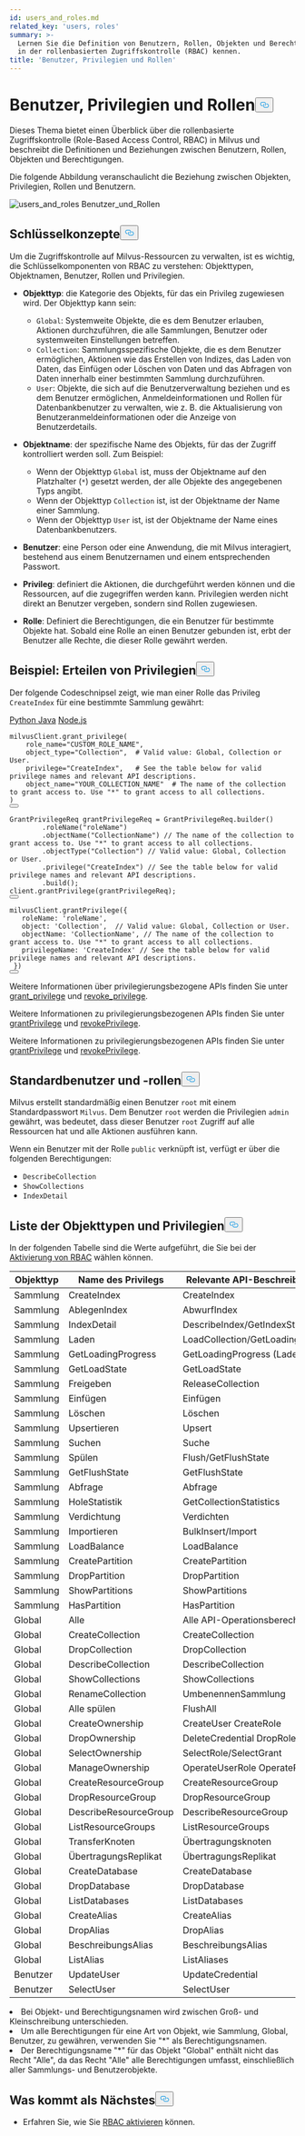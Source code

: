 ```yaml
---
id: users_and_roles.md
related_key: 'users, roles'
summary: >-
  Lernen Sie die Definition von Benutzern, Rollen, Objekten und Berechtigungen
  in der rollenbasierten Zugriffskontrolle (RBAC) kennen.
title: 'Benutzer, Privilegien und Rollen'
---
```

<h1 id="Users-Privileges-and-Roles" class="common-anchor-header">Benutzer, Privilegien und Rollen<button data-href="#Users-Privileges-and-Roles" class="anchor-icon" translate="no">
      <svg translate="no"
        aria-hidden="true"
        focusable="false"
        height="20"
        version="1.1"
        viewBox="0 0 16 16"
        width="16"
      >
        <path
          fill="#0092E4"
          fill-rule="evenodd"
          d="M4 9h1v1H4c-1.5 0-3-1.69-3-3.5S2.55 3 4 3h4c1.45 0 3 1.69 3 3.5 0 1.41-.91 2.72-2 3.25V8.59c.58-.45 1-1.27 1-2.09C10 5.22 8.98 4 8 4H4c-.98 0-2 1.22-2 2.5S3 9 4 9zm9-3h-1v1h1c1 0 2 1.22 2 2.5S13.98 12 13 12H9c-.98 0-2-1.22-2-2.5 0-.83.42-1.64 1-2.09V6.25c-1.09.53-2 1.84-2 3.25C6 11.31 7.55 13 9 13h4c1.45 0 3-1.69 3-3.5S14.5 6 13 6z"
        ></path>
      </svg>
    </button></h1><p>Dieses Thema bietet einen Überblick über die rollenbasierte Zugriffskontrolle (Role-Based Access Control, RBAC) in Milvus und beschreibt die Definitionen und Beziehungen zwischen Benutzern, Rollen, Objekten und Berechtigungen.</p>
<p>Die folgende Abbildung veranschaulicht die Beziehung zwischen Objekten, Privilegien, Rollen und Benutzern.</p>
<p>
  
   <span class="img-wrapper"> <img translate="no" src="/docs/v2.4.x/assets/users_and_roles.png" alt="users_and_roles" class="doc-image" id="users_and_roles" />
   </span> <span class="img-wrapper"> <span>Benutzer_und_Rollen</span> </span></p>
<h2 id="Key-concepts" class="common-anchor-header">Schlüsselkonzepte<button data-href="#Key-concepts" class="anchor-icon" translate="no">
      <svg translate="no"
        aria-hidden="true"
        focusable="false"
        height="20"
        version="1.1"
        viewBox="0 0 16 16"
        width="16"
      >
        <path
          fill="#0092E4"
          fill-rule="evenodd"
          d="M4 9h1v1H4c-1.5 0-3-1.69-3-3.5S2.55 3 4 3h4c1.45 0 3 1.69 3 3.5 0 1.41-.91 2.72-2 3.25V8.59c.58-.45 1-1.27 1-2.09C10 5.22 8.98 4 8 4H4c-.98 0-2 1.22-2 2.5S3 9 4 9zm9-3h-1v1h1c1 0 2 1.22 2 2.5S13.98 12 13 12H9c-.98 0-2-1.22-2-2.5 0-.83.42-1.64 1-2.09V6.25c-1.09.53-2 1.84-2 3.25C6 11.31 7.55 13 9 13h4c1.45 0 3-1.69 3-3.5S14.5 6 13 6z"
        ></path>
      </svg>
    </button></h2><p>Um die Zugriffskontrolle auf Milvus-Ressourcen zu verwalten, ist es wichtig, die Schlüsselkomponenten von RBAC zu verstehen: Objekttypen, Objektnamen, Benutzer, Rollen und Privilegien.</p>
<ul>
<li><p><strong>Objekttyp</strong>: die Kategorie des Objekts, für das ein Privileg zugewiesen wird. Der Objekttyp kann sein:</p>
<ul>
<li><code translate="no">Global</code>: Systemweite Objekte, die es dem Benutzer erlauben, Aktionen durchzuführen, die alle Sammlungen, Benutzer oder systemweiten Einstellungen betreffen.</li>
<li><code translate="no">Collection</code>: Sammlungsspezifische Objekte, die es dem Benutzer ermöglichen, Aktionen wie das Erstellen von Indizes, das Laden von Daten, das Einfügen oder Löschen von Daten und das Abfragen von Daten innerhalb einer bestimmten Sammlung durchzuführen.</li>
<li><code translate="no">User</code>: Objekte, die sich auf die Benutzerverwaltung beziehen und es dem Benutzer ermöglichen, Anmeldeinformationen und Rollen für Datenbankbenutzer zu verwalten, wie z. B. die Aktualisierung von Benutzeranmeldeinformationen oder die Anzeige von Benutzerdetails.</li>
</ul></li>
<li><p><strong>Objektname</strong>: der spezifische Name des Objekts, für das der Zugriff kontrolliert werden soll. Zum Beispiel:</p>
<ul>
<li>Wenn der Objekttyp <code translate="no">Global</code> ist, muss der Objektname auf den Platzhalter (<code translate="no">*</code>) gesetzt werden, der alle Objekte des angegebenen Typs angibt.</li>
<li>Wenn der Objekttyp <code translate="no">Collection</code> ist, ist der Objektname der Name einer Sammlung.</li>
<li>Wenn der Objekttyp <code translate="no">User</code> ist, ist der Objektname der Name eines Datenbankbenutzers.</li>
</ul></li>
<li><p><strong>Benutzer</strong>: eine Person oder eine Anwendung, die mit Milvus interagiert, bestehend aus einem Benutzernamen und einem entsprechenden Passwort.</p></li>
<li><p><strong>Privileg</strong>: definiert die Aktionen, die durchgeführt werden können und die Ressourcen, auf die zugegriffen werden kann. Privilegien werden nicht direkt an Benutzer vergeben, sondern sind Rollen zugewiesen.</p></li>
<li><p><strong>Rolle</strong>: Definiert die Berechtigungen, die ein Benutzer für bestimmte Objekte hat. Sobald eine Rolle an einen Benutzer gebunden ist, erbt der Benutzer alle Rechte, die dieser Rolle gewährt werden.</p></li>
</ul>
<h2 id="Example-Granting-privileges" class="common-anchor-header">Beispiel: Erteilen von Privilegien<button data-href="#Example-Granting-privileges" class="anchor-icon" translate="no">
      <svg translate="no"
        aria-hidden="true"
        focusable="false"
        height="20"
        version="1.1"
        viewBox="0 0 16 16"
        width="16"
      >
        <path
          fill="#0092E4"
          fill-rule="evenodd"
          d="M4 9h1v1H4c-1.5 0-3-1.69-3-3.5S2.55 3 4 3h4c1.45 0 3 1.69 3 3.5 0 1.41-.91 2.72-2 3.25V8.59c.58-.45 1-1.27 1-2.09C10 5.22 8.98 4 8 4H4c-.98 0-2 1.22-2 2.5S3 9 4 9zm9-3h-1v1h1c1 0 2 1.22 2 2.5S13.98 12 13 12H9c-.98 0-2-1.22-2-2.5 0-.83.42-1.64 1-2.09V6.25c-1.09.53-2 1.84-2 3.25C6 11.31 7.55 13 9 13h4c1.45 0 3-1.69 3-3.5S14.5 6 13 6z"
        ></path>
      </svg>
    </button></h2><p>Der folgende Codeschnipsel zeigt, wie man einer Rolle das Privileg <code translate="no">CreateIndex</code> für eine bestimmte Sammlung gewährt:</p>
<div class="multipleCode">
   <a href="#python">Python </a> <a href="#java">Java</a> <a href="#javascript">Node.js</a></div>
<pre><code translate="no" class="language-python">milvusClient.grant_privilege(
    role_name=<span class="hljs-string">&quot;CUSTOM_ROLE_NAME&quot;</span>,
    object_type=<span class="hljs-string">&quot;Collection&quot;</span>,  <span class="hljs-comment"># Valid value: Global, Collection or User.</span>
    privilege=<span class="hljs-string">&quot;CreateIndex&quot;</span>,   <span class="hljs-comment"># See the table below for valid privilege names and relevant API descriptions.</span>
    object_name=<span class="hljs-string">&quot;YOUR_COLLECTION_NAME&quot;</span>  <span class="hljs-comment"># The name of the collection to grant access to. Use &quot;*&quot; to grant access to all collections.</span>
)
<button class="copy-code-btn"></button></code></pre>
<pre><code translate="no" class="language-java"><span class="hljs-type">GrantPrivilegeReq</span> <span class="hljs-variable">grantPrivilegeReq</span> <span class="hljs-operator">=</span> GrantPrivilegeReq.builder()
        .roleName(<span class="hljs-string">&quot;roleName&quot;</span>)
        .objectName(<span class="hljs-string">&quot;CollectionName&quot;</span>) <span class="hljs-comment">// The name of the collection to grant access to. Use &quot;*&quot; to grant access to all collections.</span>
        .objectType(<span class="hljs-string">&quot;Collection&quot;</span>) <span class="hljs-comment">// Valid value: Global, Collection or User.</span>
        .privilege(<span class="hljs-string">&quot;CreateIndex&quot;</span>) <span class="hljs-comment">// See the table below for valid privilege names and relevant API descriptions.</span>
        .build();
client.grantPrivilege(grantPrivilegeReq);
<button class="copy-code-btn"></button></code></pre>
<pre><code translate="no" class="language-javascript">milvusClient.grantPrivilege({
   roleName: <span class="hljs-string">&#x27;roleName&#x27;</span>,
   <span class="hljs-built_in">object</span>: <span class="hljs-string">&#x27;Collection&#x27;</span>,  <span class="hljs-comment">// Valid value: Global, Collection or User.</span>
   objectName: <span class="hljs-string">&#x27;CollectionName&#x27;</span>, <span class="hljs-comment">// The name of the collection to grant access to. Use &quot;*&quot; to grant access to all collections.</span>
   privilegeName: <span class="hljs-string">&#x27;CreateIndex&#x27;</span> <span class="hljs-comment">// See the table below for valid privilege names and relevant API descriptions.</span>
 })
<button class="copy-code-btn"></button></code></pre>
<div class="language-python">
<p>Weitere Informationen über privilegierungsbezogene APIs finden Sie unter <a href="https://milvus.io/api-reference/pymilvus/v2.4.x/MilvusClient/Authentication/grant_privilege.md">grant_privilege</a> und <a href="https://milvus.io/api-reference/pymilvus/v2.4.x/MilvusClient/Authentication/revoke_privileges.md">revoke_privilege</a>.</p>
</div>
<div class="language-java">
<p>Weitere Informationen zu privilegierungsbezogenen APIs finden Sie unter <a href="https://milvus.io/api-reference/java/v2.4.x/v2/Authentication/grantPrivilege.md">grantPrivilege</a> und <a href="https://milvus.io/api-reference/java/v2.4.x/v2/Authentication/revokePrivilege.md">revokePrivilege</a>.</p>
</div>
<div class="language-javascript">
<p>Weitere Informationen zu privilegierungsbezogenen APIs finden Sie unter <a href="https://milvus.io/api-reference/node/v2.4.x/Authentication/grantPrivilege.md">grantPrivilege</a> und <a href="https://milvus.io/api-reference/node/v2.4.x/Authentication/revokePrivilege.md">revokePrivilege</a>.</p>
</div>
<h2 id="Default-users-and-roles" class="common-anchor-header">Standardbenutzer und -rollen<button data-href="#Default-users-and-roles" class="anchor-icon" translate="no">
      <svg translate="no"
        aria-hidden="true"
        focusable="false"
        height="20"
        version="1.1"
        viewBox="0 0 16 16"
        width="16"
      >
        <path
          fill="#0092E4"
          fill-rule="evenodd"
          d="M4 9h1v1H4c-1.5 0-3-1.69-3-3.5S2.55 3 4 3h4c1.45 0 3 1.69 3 3.5 0 1.41-.91 2.72-2 3.25V8.59c.58-.45 1-1.27 1-2.09C10 5.22 8.98 4 8 4H4c-.98 0-2 1.22-2 2.5S3 9 4 9zm9-3h-1v1h1c1 0 2 1.22 2 2.5S13.98 12 13 12H9c-.98 0-2-1.22-2-2.5 0-.83.42-1.64 1-2.09V6.25c-1.09.53-2 1.84-2 3.25C6 11.31 7.55 13 9 13h4c1.45 0 3-1.69 3-3.5S14.5 6 13 6z"
        ></path>
      </svg>
    </button></h2><p>Milvus erstellt standardmäßig einen Benutzer <code translate="no">root</code> mit einem Standardpasswort <code translate="no">Milvus</code>. Dem Benutzer <code translate="no">root</code> werden die Privilegien <code translate="no">admin</code> gewährt, was bedeutet, dass dieser Benutzer <code translate="no">root</code> Zugriff auf alle Ressourcen hat und alle Aktionen ausführen kann.</p>
<p>Wenn ein Benutzer mit der Rolle <code translate="no">public</code> verknüpft ist, verfügt er über die folgenden Berechtigungen:</p>
<ul>
<li><code translate="no">DescribeCollection</code></li>
<li><code translate="no">ShowCollections</code></li>
<li><code translate="no">IndexDetail</code></li>
</ul>
<h2 id="List-of-object-types-and-privileges" class="common-anchor-header">Liste der Objekttypen und Privilegien<button data-href="#List-of-object-types-and-privileges" class="anchor-icon" translate="no">
      <svg translate="no"
        aria-hidden="true"
        focusable="false"
        height="20"
        version="1.1"
        viewBox="0 0 16 16"
        width="16"
      >
        <path
          fill="#0092E4"
          fill-rule="evenodd"
          d="M4 9h1v1H4c-1.5 0-3-1.69-3-3.5S2.55 3 4 3h4c1.45 0 3 1.69 3 3.5 0 1.41-.91 2.72-2 3.25V8.59c.58-.45 1-1.27 1-2.09C10 5.22 8.98 4 8 4H4c-.98 0-2 1.22-2 2.5S3 9 4 9zm9-3h-1v1h1c1 0 2 1.22 2 2.5S13.98 12 13 12H9c-.98 0-2-1.22-2-2.5 0-.83.42-1.64 1-2.09V6.25c-1.09.53-2 1.84-2 3.25C6 11.31 7.55 13 9 13h4c1.45 0 3-1.69 3-3.5S14.5 6 13 6z"
        ></path>
      </svg>
    </button></h2><p>In der folgenden Tabelle sind die Werte aufgeführt, die Sie bei der <a href="/docs/de/rbac.md">Aktivierung von RBAC</a> wählen können.</p>
<table>
<thead>
<tr><th>Objekttyp</th><th>Name des Privilegs</th><th>Relevante API-Beschreibung auf der Client-Seite</th></tr>
</thead>
<tbody>
<tr><td>Sammlung</td><td>CreateIndex</td><td>CreateIndex</td></tr>
<tr><td>Sammlung</td><td>AblegenIndex</td><td>AbwurfIndex</td></tr>
<tr><td>Sammlung</td><td>IndexDetail</td><td>DescribeIndex/GetIndexState/GetIndexBuildProgress</td></tr>
<tr><td>Sammlung</td><td>Laden</td><td>LoadCollection/GetLoadingProgress/GetLoadState</td></tr>
<tr><td>Sammlung</td><td>GetLoadingProgress</td><td>GetLoadingProgress (Ladefortschritt)</td></tr>
<tr><td>Sammlung</td><td>GetLoadState</td><td>GetLoadState</td></tr>
<tr><td>Sammlung</td><td>Freigeben</td><td>ReleaseCollection</td></tr>
<tr><td>Sammlung</td><td>Einfügen</td><td>Einfügen</td></tr>
<tr><td>Sammlung</td><td>Löschen</td><td>Löschen</td></tr>
<tr><td>Sammlung</td><td>Upsertieren</td><td>Upsert</td></tr>
<tr><td>Sammlung</td><td>Suchen</td><td>Suche</td></tr>
<tr><td>Sammlung</td><td>Spülen</td><td>Flush/GetFlushState</td></tr>
<tr><td>Sammlung</td><td>GetFlushState</td><td>GetFlushState</td></tr>
<tr><td>Sammlung</td><td>Abfrage</td><td>Abfrage</td></tr>
<tr><td>Sammlung</td><td>HoleStatistik</td><td>GetCollectionStatistics</td></tr>
<tr><td>Sammlung</td><td>Verdichtung</td><td>Verdichten</td></tr>
<tr><td>Sammlung</td><td>Importieren</td><td>BulkInsert/Import</td></tr>
<tr><td>Sammlung</td><td>LoadBalance</td><td>LoadBalance</td></tr>
<tr><td>Sammlung</td><td>CreatePartition</td><td>CreatePartition</td></tr>
<tr><td>Sammlung</td><td>DropPartition</td><td>DropPartition</td></tr>
<tr><td>Sammlung</td><td>ShowPartitions</td><td>ShowPartitions</td></tr>
<tr><td>Sammlung</td><td>HasPartition</td><td>HasPartition</td></tr>
<tr><td>Global</td><td>Alle</td><td>Alle API-Operationsberechtigungen in dieser Tabelle</td></tr>
<tr><td>Global</td><td>CreateCollection</td><td>CreateCollection</td></tr>
<tr><td>Global</td><td>DropCollection</td><td>DropCollection</td></tr>
<tr><td>Global</td><td>DescribeCollection</td><td>DescribeCollection</td></tr>
<tr><td>Global</td><td>ShowCollections</td><td>ShowCollections</td></tr>
<tr><td>Global</td><td>RenameCollection</td><td>UmbenennenSammlung</td></tr>
<tr><td>Global</td><td>Alle spülen</td><td>FlushAll</td></tr>
<tr><td>Global</td><td>CreateOwnership</td><td>CreateUser CreateRole</td></tr>
<tr><td>Global</td><td>DropOwnership</td><td>DeleteCredential DropRole</td></tr>
<tr><td>Global</td><td>SelectOwnership</td><td>SelectRole/SelectGrant</td></tr>
<tr><td>Global</td><td>ManageOwnership</td><td>OperateUserRole OperatePrivilege</td></tr>
<tr><td>Global</td><td>CreateResourceGroup</td><td>CreateResourceGroup</td></tr>
<tr><td>Global</td><td>DropResourceGroup</td><td>DropResourceGroup</td></tr>
<tr><td>Global</td><td>DescribeResourceGroup</td><td>DescribeResourceGroup</td></tr>
<tr><td>Global</td><td>ListResourceGroups</td><td>ListResourceGroups</td></tr>
<tr><td>Global</td><td>TransferKnoten</td><td>Übertragungsknoten</td></tr>
<tr><td>Global</td><td>ÜbertragungsReplikat</td><td>ÜbertragungsReplikat</td></tr>
<tr><td>Global</td><td>CreateDatabase</td><td>CreateDatabase</td></tr>
<tr><td>Global</td><td>DropDatabase</td><td>DropDatabase</td></tr>
<tr><td>Global</td><td>ListDatabases</td><td>ListDatabases</td></tr>
<tr><td>Global</td><td>CreateAlias</td><td>CreateAlias</td></tr>
<tr><td>Global</td><td>DropAlias</td><td>DropAlias</td></tr>
<tr><td>Global</td><td>BeschreibungsAlias</td><td>BeschreibungsAlias</td></tr>
<tr><td>Global</td><td>ListAlias</td><td>ListAliases</td></tr>
<tr><td>Benutzer</td><td>UpdateUser</td><td>UpdateCredential</td></tr>
<tr><td>Benutzer</td><td>SelectUser</td><td>SelectUser</td></tr>
</tbody>
</table>
<div class="alert note">
<li>Bei Objekt- und Berechtigungsnamen wird zwischen Groß- und Kleinschreibung unterschieden.</li>
<li>Um alle Berechtigungen für eine Art von Objekt, wie Sammlung, Global, Benutzer, zu gewähren, verwenden Sie "*" als Berechtigungsnamen. </li>
<li>Der Berechtigungsname "*" für das Objekt "Global" enthält nicht das Recht "Alle", da das Recht "Alle" alle Berechtigungen umfasst, einschließlich aller Sammlungs- und Benutzerobjekte.</li>
</div>
<h2 id="Whats-next" class="common-anchor-header">Was kommt als Nächstes<button data-href="#Whats-next" class="anchor-icon" translate="no">
      <svg translate="no"
        aria-hidden="true"
        focusable="false"
        height="20"
        version="1.1"
        viewBox="0 0 16 16"
        width="16"
      >
        <path
          fill="#0092E4"
          fill-rule="evenodd"
          d="M4 9h1v1H4c-1.5 0-3-1.69-3-3.5S2.55 3 4 3h4c1.45 0 3 1.69 3 3.5 0 1.41-.91 2.72-2 3.25V8.59c.58-.45 1-1.27 1-2.09C10 5.22 8.98 4 8 4H4c-.98 0-2 1.22-2 2.5S3 9 4 9zm9-3h-1v1h1c1 0 2 1.22 2 2.5S13.98 12 13 12H9c-.98 0-2-1.22-2-2.5 0-.83.42-1.64 1-2.09V6.25c-1.09.53-2 1.84-2 3.25C6 11.31 7.55 13 9 13h4c1.45 0 3-1.69 3-3.5S14.5 6 13 6z"
        ></path>
      </svg>
    </button></h2><ul>
<li>Erfahren Sie, wie Sie <a href="/docs/de/rbac.md">RBAC aktivieren</a> können.</li>
</ul>
